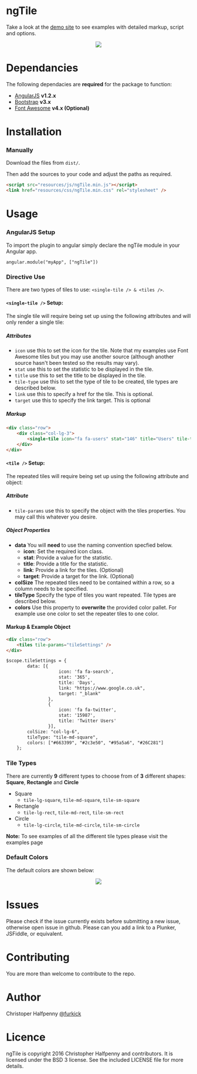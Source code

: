 # ngTile

Take a look at the [demo site](https://furkick.github.io/ngTile/) to see examples with detailed markup, 
script and options.

<p align="center">
    <img src="https://s14.postimg.org/j8uvd3etd/ng_Tile.png" />
</p>

# Dependancies

The following dependacies are **required** for the package to function:

- [AngularJS](http://angularjs.org) **v1.2.x**
- [Bootstrap](https://jquery.com/) **v3.x**
- [Font Awesome](http://fontawesome.io/) **v4.x (Optional)**

# Installation

### Manually

Download the files from `dist/`. 

Then add the sources to your code and adjust the paths as required.

```html
<script src="resources/js/ngTile.min.js"></script>
<link href="resources/css/ngTile.min.css" rel="stylesheet" />
```

# Usage

### AngularJS Setup

To import the plugin to angular simply declare the ngTile module in your Angular app.

```
angular.module("myApp", ["ngTile"])
```

### Directive Use

There are two types of tiles to use: ```<single-tile /> & <tiles />```.

#### ```<single-tile />``` Setup:

The single tile will require being set up using the following attributes and will only render a single tile:

##### Attributes

- ```icon``` use this to set the icon for the tile. Note that my examples use Font Awesome tiles but you may use another source (although another source hasn't been tested so the results may vary).
- ```stat``` use this to set the statistic to be displayed in the tile.
- ```title``` use this to set the title to be displayed in the tile.
- ```tile-type``` use this to set the type of tile to be created, tile types are described below.
- ```link``` use this to specify a href for the tile. This is optional.
- ```target``` use this to specify the link target. This is optional 

##### Markup
```html
<div class="row"> 
    <div class="col-lg-3">
        <single-tile icon="fa fa-users" stat="146" title="Users" tile-type="tile-lg-rect" link="ViewStats/2016-10-10" target="_self"/>
    </div>
</div>
```

#### ```<tile />``` Setup:

The repeated tiles will require being set up using the following attribute and object:

##### Attribute

- ```tile-params``` use this to specify the object with the tiles properties. You may call this whatever you desire.

##### Object Properties

* **data** You will **need** to use the naming convention specfied below.
    * **icon**: Set the required icon class.
    * **stat**: Provide a value for the statistic.
    * **title**: Provide a title for the statistic.
    * **link**: Provide a link for the tiles. (Optional)
    * **target**: Provide a target for the link. (Optional)
* **colSize** The repeated tiles need to be contained within a row, so a column needs to be specified.
* **tileType** Specify the type of tiles you want repeated. Tile types are described below.
* **colors** Use this property to **overwrite** the provided color pallet. For example use one color to set the repeater tiles to one color.

#### Markup & Example Object
```html
<div class="row">
    <tiles tile-params="tileSettings" />
</div>
```
```html
$scope.tileSettings = {
        data: [{
                    icon: 'fa fa-search',
                    stat: '365',
                    title: 'Days',
                    link: "https://www.google.co.uk",
                    target: "_blank"
                },
                {
                    icon: 'fa fa-twitter',
                    stat: '15987',
                    title: 'Twitter Users'
                }],
        colSize: "col-lg-6",
        tileType: "tile-md-square",
        colors: ["#663399", "#2c3e50", "#95a5a6", "#26C281"]
    };
```
### Tile Types

There are currently **9** different types to choose from of **3** different shapes: **Square**, **Rectangle** and **Circle**

* Square
    * ```tile-lg-square```, ```tile-md-square```, ```tile-sm-square```
* Rectangle
    * ```tile-lg-rect```, ```tile-md-rect```, ```tile-sm-rect```
* Circle
    * ```tile-lg-circle```, ```tile-md-circle```, ```tile-sm-circle```
    
**Note:** To see examples of all the different tile types please visit the examples page

### Default Colors

The default colors are shown below:

<p align="center">
    <img src="https://s16.postimg.org/934litz79/Colors.png" />
</p>

# Issues

Please check if the issue currently exists before submitting a new issue, otherwise open issue in github. Please can you add a link to a Plunker, JSFiddle, or equivalent.

# Contributing

You are more than welcome to contribute to the repo.

# Author

Christoper Halfpenny [@furkick](https://github.com/furkick)

# Licence

ngTile is copyright 2016 Christopher Halfpenny and contributors. It is licensed under the BSD 3 license. See the included LICENSE file for more details.
